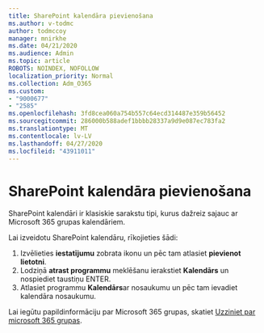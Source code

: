 ```yaml
---
title: SharePoint kalendāra pievienošana
ms.author: v-todmc
author: todmccoy
manager: mnirkhe
ms.date: 04/21/2020
ms.audience: Admin
ms.topic: article
ROBOTS: NOINDEX, NOFOLLOW
localization_priority: Normal
ms.collection: Adm_O365
ms.custom:
- "9000677"
- "2585"
ms.openlocfilehash: 3fd8cea060a754b557c64ecd314487e359b56452
ms.sourcegitcommit: 286000b588adef1bbbb28337a9d9e087ec783fa2
ms.translationtype: MT
ms.contentlocale: lv-LV
ms.lasthandoff: 04/27/2020
ms.locfileid: "43911011"
---
```

# <a name="add-a-sharepoint-calendar"></a>SharePoint kalendāra pievienošana

SharePoint kalendāri ir klasiskie sarakstu tipi, kurus dažreiz sajauc ar Microsoft 365 grupas kalendāriem.
 
Lai izveidotu SharePoint kalendāru, rīkojieties šādi:
 
1.  Izvēlieties **iestatījumu** zobrata ikonu un pēc tam atlasiet **pievienot lietotni**.
2.  Lodziņā **atrast programmu** meklēšanu ierakstiet **Kalendārs** un nospiediet taustiņu ENTER.
3.  Atlasiet programmu **Kalendārs**ar nosaukumu un pēc tam ievadiet kalendāra nosaukumu.

Lai iegūtu papildinformāciju par Microsoft 365 grupas, skatiet [Uzziniet par microsoft 365 grupas](https://support.office.com/article/Learn-about-Office-365-groups-b565caa1-5c40-40ef-9915-60fdb2d97fa2).

